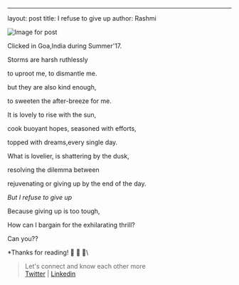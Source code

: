 ---
layout: post
title: I refuse to give up
author: Rashmi

![Image for post](https://miro.medium.com/max/4160/1*cNsKCY3AN-eC_ih4wJ-tYw.jpeg)

Clicked in Goa,India during Summer'17.

Storms are harsh ruthlessly

to uproot me, to dismantle me.

but they are also kind enough,

to sweeten the after-breeze for me.

It is lovely to rise with the sun,

cook buoyant hopes, seasoned with efforts,

topped with dreams,every single day.

What is lovelier, is shattering by the dusk,

resolving the dilemma between

rejuvenating or giving up by the end of the day.

*But I refuse to give up*

Because giving up is too tough,

How can I bargain for the exhilarating thrill?

Can you??

*Thanks for reading! 💛 💛 💛\

> Let's connect and know each other more\
> [Twitter](https://twitter.com/oyerashmi) | [Linkedin](https://www.linkedin.com/in/rashmi-shukla-7ba298104/)